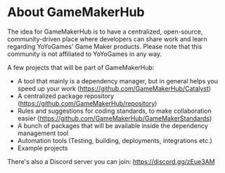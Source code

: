 # About GameMakerHub
The idea for GameMakerHub is to have a centralized, open-source, community-driven place where developers can share work and learn regarding YoYoGames' Game Maker products. Please note that this community is not affiliated to YoYoGames in any way.

A few projects that will be part of GameMakerHub:

- A tool that mainly is a dependency manager, but in general helps you speed up your work (https://github.com/GameMakerHub/Catalyst)
- A centralized package repository (https://github.com/GameMakerHub/repository)
- Rules and suggestions for coding standards, to make collaboration easier (https://github.com/GameMakerHub/GameMakerStandards)
- A bunch of packages that will be available inside the dependency management tool
- Automation tools (Testing, building, deployments, integrations etc.)
- Example projects

There's also a Discord server you can join: https://discord.gg/zEue3AM
